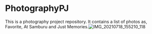 # PhotographyPJ
This is a photography project repository. It contains a list of photos as, Favorite, At Samburu and Just Memories.![IMG_20210718_155210_118](https://user-images.githubusercontent.com/87479324/126067952-386887d1-e52e-4a05-add6-78f16b25d01c.jpg)
